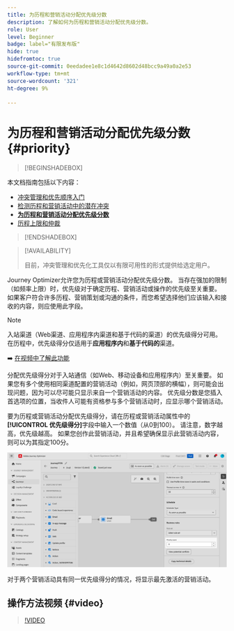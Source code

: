 ```yaml
---
title: 为历程和营销活动分配优先级分数
description: 了解如何为历程和营销活动分配优先级分数。
role: User
level: Beginner
badge: label="有限发布版"
hide: true
hidefromtoc: true
source-git-commit: 0eedadee1e8c1d4642d8602d48bcc9a49a0a2e53
workflow-type: tm+mt
source-wordcount: '321'
ht-degree: 9%

---
```



# 为历程和营销活动分配优先级分数 {#priority}

>[!BEGINSHADEBOX]

本文档指南包括以下内容：

* [冲突管理和优先顺序入门](gs-conflict-prioritization.md)
* [检测历程和营销活动中的潜在冲突](conflicts.md)
* **[为历程和营销活动分配优先级分数](priority-scores.md)**
* [历程上限和仲裁](journey-capping.md)

>[!ENDSHADEBOX]

>[!AVAILABILITY]
>
>目前，冲突管理和优先化工具仅以有限可用性的形式提供给选定用户。

Journey Optimizer允许您为历程或营销活动分配优先级分数。 当存在强加的限制（如频率上限）时，优先级对于确定历程、营销活动或操作的优先级至关重要。 如果客户符合许多历程、营销策划或沟通的条件，而您希望选择他们应该输入和接收的内容，则应使用此字段。

>[!NOTE]
>
>入站渠道（Web渠道、应用程序内渠道和基于代码的渠道）的优先级得分可用。 在历程中，优先级得分仅适用于&#x200B;**应用程序内**&#x200B;和&#x200B;**基于代码的**&#x200B;渠道。

➡️ [在视频中了解此功能](#video)

分配优先级得分对于入站通信（如Web、移动设备和应用程序内）至关重要。 如果您有多个使用相同渠道配置的营销活动（例如，网页顶部的横幅），则可能会出现问题，因为可以尽可能只显示来自一个营销活动的内容。 优先级分数是您插入首选项的位置，当收件人可能有资格参与多个营销活动时，应显示哪个营销活动。

要为历程或营销活动分配优先级得分，请在历程或营销活动属性中的&#x200B;**[!UICONTROL 优先级得分]**&#x200B;字段中输入一个数值（从0到100）。 请注意，数字越高，优先级越高。 如果您创作此营销活动，并且希望确保显示此营销活动内容，则可以为其指定100分。

![](assets/priority-score.png)

对于两个营销活动具有同一优先级得分的情况，将显示最先激活的营销活动。

## 操作方法视频 {#video}

>[!VIDEO](https://video.tv.adobe.com/v/3435529?quality=12)
